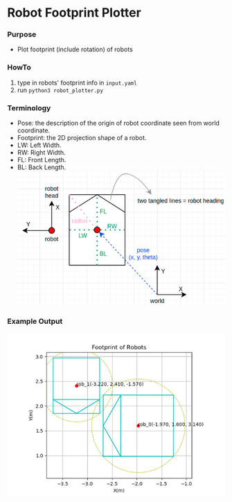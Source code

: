 # Robot Footprint Plotter

### Purpose
- Plot footprint (include rotation) of robots

### HowTo
1. type in robots' footprint info in `input.yaml`
2. run `python3 robot_plotter.py`

### Terminology
- Pose: the description of the origin of robot coordinate seen from world coordinate.
- Footprint: the 2D projection shape of a robot.
- LW: Left Width.
- RW: Right Width.
- FL: Front Length.
- BL: Back Length.
![terminology](./picture/terminology.png)

### Example Output
![example](./picture/example.png)